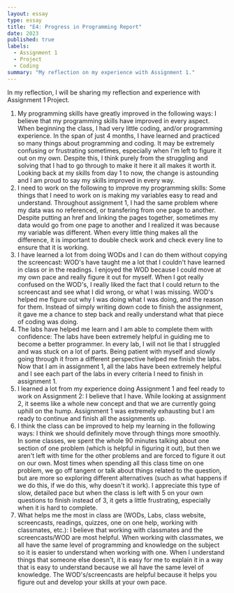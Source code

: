 ```yaml
---
layout: essay
type: essay
title: "E4: Progress in Programming Report"
date: 2023 
published: true
labels:
  - Assignment 1
  - Project
  - Coding
summary: "My reflection on my experience with Assignment 1."
---
```

In my reflection, I will be sharing my reflection and experience with Assignment 1 Project. 

1. My programming skills have greatly improved in the following ways: I believe that my programming skills have improved in every aspect. When beginning the class, I had very little coding, and/or programming experience. In the span of just 4 months, I have learned and practiced so many things about programming and coding. It may be extremely confusing or frustrating sometimes, especially when I'm left to figure it out on my own. Despite this, I think purely from the struggling and solving that I had to go through to make it here it all makes it worth it. Looking back at my skills from day 1 to now, the change is astounding and I am proud to say my skills improved in every way. 
2. I need to work on the following to improve my programming skills: Some things that I need to work on is making my variables easy to read and understand. Throughout assignment 1, I had the same problem where my data was no referenced, or transfering from one page to another. Despite putting an href and linking the pages together, sometimes my data would go from one page to another and I realized it was because my variable was different. When every little thing makes all the difference, it is important to double check work and check every line to ensure that it is working. 
3. I have learned a lot from doing WODs and I can do them without copying the screencast: WOD's have taught me a lot that I couldn't have learned in class or in the readings. I enjoyed the WOD because I could move at my own pace and really figure it out for myself. When I got really confused on the WOD's, I really liked the fact that I could return to the screencast and see what I did wrong, or what I was missing. WOD's helped me figure out why I was doing what I was doing, and the reason for them. Instead of simply writing down code to finish the assignment, it gave me a chance to step back and really understand what that piece of coding was doing. 
4. The labs have helped me learn and I am able to complete them with confidence: The labs have been extremely helpful in guiding me to become a better programmer. In every lab, I will not lie that I struggled and was stuck on a lot of parts. Being patient with myself and slowly going through it from a different perspective helped me finish the labs. Now that I am in assignment 1, all the labs have been extremely helpful and I see each part of the labs in every criteria I need to finish in assignment 1. 
5. I learned a lot from my experience doing Assignment 1 and feel ready to work on Assignment 2: I believe that I have. While looking at assignment 2, it seems like a whole new concept and that we are currently going uphill on the hump. Assignment 1 was extremely exhausting but I am ready to continue and finish all the assignments up. 
6. I think the class can be improved to help my learning in the following ways: I think we should definitely move through things more smoothly. In some classes, we spent the whole 90 minutes talking about one section of one problem (which is helpful in figuring it out), but then we aren't left with time for the other problems and are forced to figure it out on our own. Most times when spending all this class time on one problem, we go off tangent or talk about things related to the question, but are more so exploring different alternatives (such as what happens if we do this, if we do this, why doesn't it work). I appreciate this type of slow, detailed pace but when the class is left with 5 on your own questions to finish instead of 3, it gets a little frustrating, especially when it is hard to complete.
7. What helps me the most in class are (WODs, Labs, class website, screencasts, readings, quizzes, one on one help, working with classmates, etc.): I believe that working with classmates and the screencasts/WOD are most helpful. When working with classmates, we all have the same level of programming and knowledge on the subject so it is easier to understand when working with one. When I understand things that someone else doesn't, it is easy for me to explain it in a way that is easy to understand because we all have the same level of knowledge. The WOD's/screencasts are helpful because it helps you figure out and develop your skills at your own pace. 
